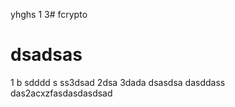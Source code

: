 yhghs
1
3# fcrypto
# dsadsas
1
 b
sdddd
s
ss3dsad
2dsa
3dada
dsasdsa
dasddass
das2acxzfasdasdasdsad
